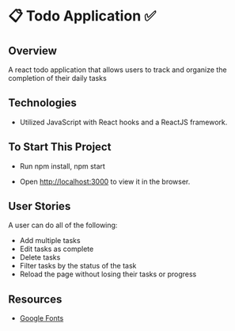 # :clipboard: Todo Application :white_check_mark: 




## Overview
A react todo application that allows users to track and organize the completion of their daily tasks



## Technologies 
- Utilized JavaScript with React hooks and a ReactJS framework. 



## To Start This Project
- Run npm install, npm start 

- Open [http://localhost:3000](http://localhost:3000) to view it in the browser.



## User Stories
A user can do all of the following: 
- Add multiple tasks
- Edit tasks as complete
- Delete tasks
- Filter tasks by the status of the task
- Reload the page without losing their tasks or progress



## Resources
- [Google Fonts](https://fonts.google.com/)
